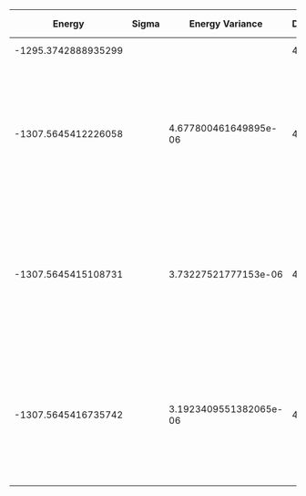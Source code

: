 | Energy              | Sigma | Energy Variance        | DOF | Method                                                                                                     | Data Repository |
| ------------------- | ----- | ---------------------- | --- | ---------------------------------------------------------------------------------------------------------- | --------------- |
| -1295.3742888935299 |       |                        | 466 | Mean field energy                                                                                          |                 |
| -1307.5645412226058 |       | 4.677800461649895e-06  | 466 | DMRG (bond dimension 310) using fork tensor product states with U(1) symmetries for charge and spin sector |                 |
| -1307.5645415108731 |       | 3.73227521777153e-06   | 466 | DMRG (bond dimension 330) using fork tensor product states with U(1) symmetries for charge and spin sector |                 |
| -1307.5645416735742 |       | 3.1923409551382065e-06 | 466 | DMRG (bond dimension 350) using fork tensor product states with U(1) symmetries for charge and spin sector |                 |
